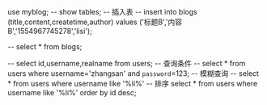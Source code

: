 use myblog;
-- show tables;
-- 插入表 
-- insert into blogs (title,content,createtime,author) values ('标题B','内容B','1554967745278','lisi');

-- select * from blogs;

-- select id,username,realname from users;
-- 查询条件 
-- select * from users where username='zhangsan' and `password`=123;
-- 模糊查询 
-- select * from users where username like '%li%'
-- 排序 
select * from users where username like '%li%' order by id desc;